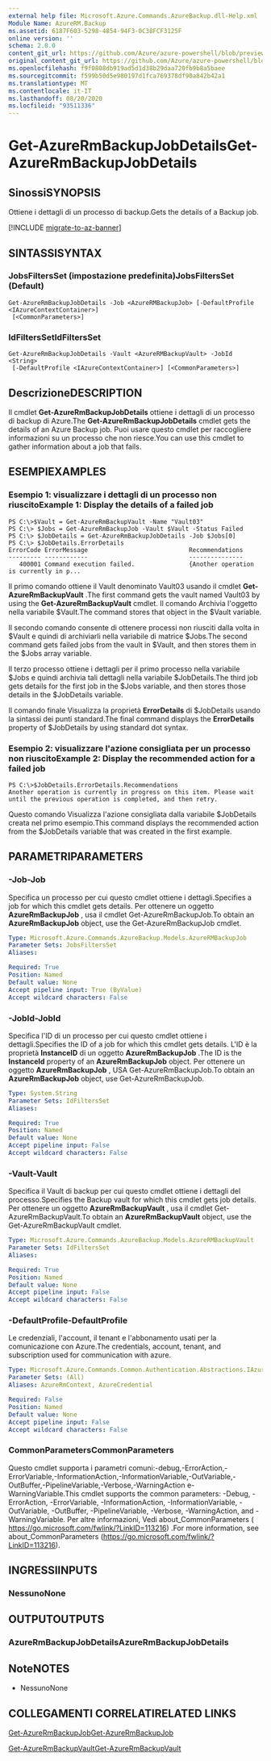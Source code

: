 ```yaml
---
external help file: Microsoft.Azure.Commands.AzureBackup.dll-Help.xml
Module Name: AzureRM.Backup
ms.assetid: 6187F603-5298-4854-94F3-0C38FCF3125F
online version: ''
schema: 2.0.0
content_git_url: https://github.com/Azure/azure-powershell/blob/preview/src/ResourceManager/AzureBackup/Commands.AzureBackup/help/Get-AzureRmBackupJobDetails.md
original_content_git_url: https://github.com/Azure/azure-powershell/blob/preview/src/ResourceManager/AzureBackup/Commands.AzureBackup/help/Get-AzureRmBackupJobDetails.md
ms.openlocfilehash: f9f0808db919ad5d1d38b29daa720fb9b8a5baee
ms.sourcegitcommit: f599b50d5e980197d1fca769378df90a842b42a1
ms.translationtype: MT
ms.contentlocale: it-IT
ms.lasthandoff: 08/20/2020
ms.locfileid: "93511336"
---
```

# <span data-ttu-id="1c54e-101">Get-AzureRmBackupJobDetails</span><span class="sxs-lookup"><span data-stu-id="1c54e-101">Get-AzureRmBackupJobDetails</span></span>

## <span data-ttu-id="1c54e-102">Sinossi</span><span class="sxs-lookup"><span data-stu-id="1c54e-102">SYNOPSIS</span></span>
<span data-ttu-id="1c54e-103">Ottiene i dettagli di un processo di backup.</span><span class="sxs-lookup"><span data-stu-id="1c54e-103">Gets the details of a Backup job.</span></span>

[!INCLUDE [migrate-to-az-banner](../../includes/migrate-to-az-banner.md)]

## <span data-ttu-id="1c54e-104">SINTASSI</span><span class="sxs-lookup"><span data-stu-id="1c54e-104">SYNTAX</span></span>

### <span data-ttu-id="1c54e-105">JobsFiltersSet (impostazione predefinita)</span><span class="sxs-lookup"><span data-stu-id="1c54e-105">JobsFiltersSet (Default)</span></span>
```
Get-AzureRmBackupJobDetails -Job <AzureRMBackupJob> [-DefaultProfile <IAzureContextContainer>]
 [<CommonParameters>]
```

### <span data-ttu-id="1c54e-106">IdFiltersSet</span><span class="sxs-lookup"><span data-stu-id="1c54e-106">IdFiltersSet</span></span>
```
Get-AzureRmBackupJobDetails -Vault <AzureRMBackupVault> -JobId <String>
 [-DefaultProfile <IAzureContextContainer>] [<CommonParameters>]
```

## <span data-ttu-id="1c54e-107">Descrizione</span><span class="sxs-lookup"><span data-stu-id="1c54e-107">DESCRIPTION</span></span>
<span data-ttu-id="1c54e-108">Il cmdlet **Get-AzureRmBackupJobDetails** ottiene i dettagli di un processo di backup di Azure.</span><span class="sxs-lookup"><span data-stu-id="1c54e-108">The **Get-AzureRmBackupJobDetails** cmdlet gets the details of an Azure Backup job.</span></span>
<span data-ttu-id="1c54e-109">Puoi usare questo cmdlet per raccogliere informazioni su un processo che non riesce.</span><span class="sxs-lookup"><span data-stu-id="1c54e-109">You can use this cmdlet to gather information about a job that fails.</span></span>

## <span data-ttu-id="1c54e-110">ESEMPI</span><span class="sxs-lookup"><span data-stu-id="1c54e-110">EXAMPLES</span></span>

### <span data-ttu-id="1c54e-111">Esempio 1: visualizzare i dettagli di un processo non riuscito</span><span class="sxs-lookup"><span data-stu-id="1c54e-111">Example 1: Display the details of a failed job</span></span>
```
PS C:\>$Vault = Get-AzureRmBackupVault -Name "Vault03" 
PS C:\> $Jobs = Get-AzureRmBackupJob -Vault $Vault -Status Failed
PS C:\> $JobDetails = Get-AzureRmBackupJobDetails -Job $Jobs[0]
PS C:\> $JobDetails.ErrorDetails
ErrorCode ErrorMessage                            Recommendations
--------- ------------                            ---------------
   400001 Command execution failed.               {Another operation is currently in p...
```

<span data-ttu-id="1c54e-112">Il primo comando ottiene il Vault denominato Vault03 usando il cmdlet **Get-AzureRmBackupVault** .</span><span class="sxs-lookup"><span data-stu-id="1c54e-112">The first command gets the vault named Vault03 by using the **Get-AzureRmBackupVault** cmdlet.</span></span>
<span data-ttu-id="1c54e-113">Il comando Archivia l'oggetto nella variabile $Vault.</span><span class="sxs-lookup"><span data-stu-id="1c54e-113">The command stores that object in the $Vault variable.</span></span>

<span data-ttu-id="1c54e-114">Il secondo comando consente di ottenere processi non riusciti dalla volta in $Vault e quindi di archiviarli nella variabile di matrice $Jobs.</span><span class="sxs-lookup"><span data-stu-id="1c54e-114">The second command gets failed jobs from the vault in $Vault, and then stores them in the $Jobs array variable.</span></span>

<span data-ttu-id="1c54e-115">Il terzo processo ottiene i dettagli per il primo processo nella variabile $Jobs e quindi archivia tali dettagli nella variabile $JobDetails.</span><span class="sxs-lookup"><span data-stu-id="1c54e-115">The third job gets details for the first job in the $Jobs variable, and then stores those details in the $JobDetails variable.</span></span>

<span data-ttu-id="1c54e-116">Il comando finale Visualizza la proprietà **ErrorDetails** di $JobDetails usando la sintassi dei punti standard.</span><span class="sxs-lookup"><span data-stu-id="1c54e-116">The final command displays the **ErrorDetails** property of $JobDetails by using standard dot syntax.</span></span>

### <span data-ttu-id="1c54e-117">Esempio 2: visualizzare l'azione consigliata per un processo non riuscito</span><span class="sxs-lookup"><span data-stu-id="1c54e-117">Example 2: Display the recommended action for a failed job</span></span>
```
PS C:\>$JobDetails.ErrorDetails.Recommendations
Another operation is currently in progress on this item. Please wait until the previous operation is completed, and then retry.
```

<span data-ttu-id="1c54e-118">Questo comando Visualizza l'azione consigliata dalla variabile $JobDetails creata nel primo esempio.</span><span class="sxs-lookup"><span data-stu-id="1c54e-118">This command displays the recommended action from the $JobDetails variable that was created in the first example.</span></span>

## <span data-ttu-id="1c54e-119">PARAMETRI</span><span class="sxs-lookup"><span data-stu-id="1c54e-119">PARAMETERS</span></span>

### <span data-ttu-id="1c54e-120">-Job</span><span class="sxs-lookup"><span data-stu-id="1c54e-120">-Job</span></span>
<span data-ttu-id="1c54e-121">Specifica un processo per cui questo cmdlet ottiene i dettagli.</span><span class="sxs-lookup"><span data-stu-id="1c54e-121">Specifies a job for which this cmdlet gets details.</span></span>
<span data-ttu-id="1c54e-122">Per ottenere un oggetto **AzureRmBackupJob** , usa il cmdlet Get-AzureRmBackupJob.</span><span class="sxs-lookup"><span data-stu-id="1c54e-122">To obtain an **AzureRmBackupJob** object, use the Get-AzureRmBackupJob cmdlet.</span></span>

```yaml
Type: Microsoft.Azure.Commands.AzureBackup.Models.AzureRMBackupJob
Parameter Sets: JobsFiltersSet
Aliases: 

Required: True
Position: Named
Default value: None
Accept pipeline input: True (ByValue)
Accept wildcard characters: False
```

### <span data-ttu-id="1c54e-123">-JobId</span><span class="sxs-lookup"><span data-stu-id="1c54e-123">-JobId</span></span>
<span data-ttu-id="1c54e-124">Specifica l'ID di un processo per cui questo cmdlet ottiene i dettagli.</span><span class="sxs-lookup"><span data-stu-id="1c54e-124">Specifies the ID of a job for which this cmdlet gets details.</span></span>
<span data-ttu-id="1c54e-125">L'ID è la proprietà **InstanceID** di un oggetto **AzureRmBackupJob** .</span><span class="sxs-lookup"><span data-stu-id="1c54e-125">The ID is the **InstanceId** property of an **AzureRmBackupJob** object.</span></span>
<span data-ttu-id="1c54e-126">Per ottenere un oggetto **AzureRmBackupJob** , USA Get-AzureRmBackupJob.</span><span class="sxs-lookup"><span data-stu-id="1c54e-126">To obtain an **AzureRmBackupJob** object, use Get-AzureRmBackupJob.</span></span>

```yaml
Type: System.String
Parameter Sets: IdFiltersSet
Aliases: 

Required: True
Position: Named
Default value: None
Accept pipeline input: False
Accept wildcard characters: False
```

### <span data-ttu-id="1c54e-127">-Vault</span><span class="sxs-lookup"><span data-stu-id="1c54e-127">-Vault</span></span>
<span data-ttu-id="1c54e-128">Specifica il Vault di backup per cui questo cmdlet ottiene i dettagli del processo.</span><span class="sxs-lookup"><span data-stu-id="1c54e-128">Specifies the Backup vault for which this cmdlet gets job details.</span></span>
<span data-ttu-id="1c54e-129">Per ottenere un oggetto **AzureRmBackupVault** , usa il cmdlet Get-AzureRmBackupVault.</span><span class="sxs-lookup"><span data-stu-id="1c54e-129">To obtain an **AzureRmBackupVault** object, use the Get-AzureRmBackupVault cmdlet.</span></span>

```yaml
Type: Microsoft.Azure.Commands.AzureBackup.Models.AzureRMBackupVault
Parameter Sets: IdFiltersSet
Aliases: 

Required: True
Position: Named
Default value: None
Accept pipeline input: False
Accept wildcard characters: False
```

### <span data-ttu-id="1c54e-130">-DefaultProfile</span><span class="sxs-lookup"><span data-stu-id="1c54e-130">-DefaultProfile</span></span>
<span data-ttu-id="1c54e-131">Le credenziali, l'account, il tenant e l'abbonamento usati per la comunicazione con Azure.</span><span class="sxs-lookup"><span data-stu-id="1c54e-131">The credentials, account, tenant, and subscription used for communication with azure.</span></span>

```yaml
Type: Microsoft.Azure.Commands.Common.Authentication.Abstractions.IAzureContextContainer
Parameter Sets: (All)
Aliases: AzureRmContext, AzureCredential

Required: False
Position: Named
Default value: None
Accept pipeline input: False
Accept wildcard characters: False
```

### <span data-ttu-id="1c54e-132">CommonParameters</span><span class="sxs-lookup"><span data-stu-id="1c54e-132">CommonParameters</span></span>
<span data-ttu-id="1c54e-133">Questo cmdlet supporta i parametri comuni:-debug,-ErrorAction,-ErrorVariable,-InformationAction,-InformationVariable,-OutVariable,-OutBuffer,-PipelineVariable,-Verbose,-WarningAction e-WarningVariable.</span><span class="sxs-lookup"><span data-stu-id="1c54e-133">This cmdlet supports the common parameters: -Debug, -ErrorAction, -ErrorVariable, -InformationAction, -InformationVariable, -OutVariable, -OutBuffer, -PipelineVariable, -Verbose, -WarningAction, and -WarningVariable.</span></span> <span data-ttu-id="1c54e-134">Per altre informazioni, Vedi about_CommonParameters ( https://go.microsoft.com/fwlink/?LinkID=113216) .</span><span class="sxs-lookup"><span data-stu-id="1c54e-134">For more information, see about_CommonParameters (https://go.microsoft.com/fwlink/?LinkID=113216).</span></span>

## <span data-ttu-id="1c54e-135">INGRESSI</span><span class="sxs-lookup"><span data-stu-id="1c54e-135">INPUTS</span></span>

### <span data-ttu-id="1c54e-136">Nessuno</span><span class="sxs-lookup"><span data-stu-id="1c54e-136">None</span></span>

## <span data-ttu-id="1c54e-137">OUTPUT</span><span class="sxs-lookup"><span data-stu-id="1c54e-137">OUTPUTS</span></span>

### <span data-ttu-id="1c54e-138">AzureRmBackupJobDetails</span><span class="sxs-lookup"><span data-stu-id="1c54e-138">AzureRmBackupJobDetails</span></span>

## <span data-ttu-id="1c54e-139">Note</span><span class="sxs-lookup"><span data-stu-id="1c54e-139">NOTES</span></span>
* <span data-ttu-id="1c54e-140">Nessuno</span><span class="sxs-lookup"><span data-stu-id="1c54e-140">None</span></span>

## <span data-ttu-id="1c54e-141">COLLEGAMENTI CORRELATI</span><span class="sxs-lookup"><span data-stu-id="1c54e-141">RELATED LINKS</span></span>

[<span data-ttu-id="1c54e-142">Get-AzureRmBackupJob</span><span class="sxs-lookup"><span data-stu-id="1c54e-142">Get-AzureRmBackupJob</span></span>](./Get-AzureRmBackupJob.md)

[<span data-ttu-id="1c54e-143">Get-AzureRmBackupVault</span><span class="sxs-lookup"><span data-stu-id="1c54e-143">Get-AzureRmBackupVault</span></span>](./Get-AzureRmBackupVault.md)


